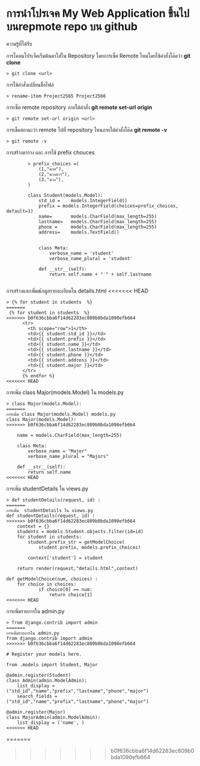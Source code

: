 # การนำโปรเจค My Web Application ขึ้นไปบนrepmote repo บน github



ความรู้ที่ได้รับ

การโคลนโปรเจ็คเริ่มต้นมาใส่ใน Repository โดยการเซ็ต Remote ใหม่โดยใช้คำสั่งโค๊ดว่า **git clone** 
```shell
> git clone <url>
```
การใช้คำสั่งเปลี่ยนชื่อไฟล์
```shell
> rename-item Project2565 Project2566
```
การเซ็ต remote repository ภายใต้คำสั่ง **git remote set-url origin**
```shell
> git remote set-url origin <url>
```
การเช็คสถานะว่า remote ไปที่ repository ไหนภายใต้คำสั่งโค๊ด **git remote -v**
```shell
> git remote -v
```
การสร้างตาราง และ การใช้ prefix chouces
```shell
        > prefix_choices =(
            (1,"นาย"),
            (2,"นางสาว"),
            (3,"นาง"),
        )
        
        class Student(models.Model):
            std_id =    models.IntegerField()
            prefix = models.IntegerField(choices=prefix_choices,    default=1)
            name=       models.CharField(max_length=255)
            lastname=   models.CharField(max_length=255)
            phone =     models.CharField(max_length=255)
            address=    models.TextField()
            
        
            class Meta:
                verbose_name = 'student'
                verbose_name_plural = 'student'
        
            def __str__(self):
                return self.name + " " + self.lastname
        
```
การสร้างและเพิ่มขเ้อมูลรายละเอียดใน details.html
<<<<<<< HEAD
```shell      
> {% for student in students  %}
=======
 {% for student in students  %}
>>>>>>> b0f636cbba6f14d62283ec809b0bda1090efb664
      <tr>
        <th scope="row">1</th>
        <td>{{ student.std_id }}</td>
        <td>{{ student.prefix }}</td>
        <td>{{ student.name }}</td>
        <td>{{ student.lastname }}</td>
        <td>{{ student.phone }}</td>
        <td>{{ student.address }}</td>
        <td>{{ student.major }}</td>       
      </tr>
      {% endfor %}
<<<<<<< HEAD
```
      
การเพิ่ม class Major(models.Model) ใน models.py
```shell 
> class Major(models.Model):
=======
การเพิ่ม class Major(models.Model) models.py
class Major(models.Model):
>>>>>>> b0f636cbba6f14d62283ec809b0bda1090efb664

    name = models.CharField(max_length=255)

    class Meta:
        verbose_name = "Major"
        verbose_name_plural = "Majors"

    def __str__(self):
        return self.name
<<<<<<< HEAD
```
การเพิ่ม  studentDetails ใน views.py
```shell 
> def studentDetails(request, id) :
=======
การเพิ่ม  studentDetails ใน views.py
def studentDetails(request, id) :
>>>>>>> b0f636cbba6f14d62283ec809b0bda1090efb664
    context = {}
    students = models.Student.objects.filter(id=id)
    for student in students:
        student.prefix_str = getModelChoice(
            student.prefix, models.prefix_choices)
        
        context['student'] = student
        
    return render(request,"details.html",context)

def getModelChoice(num, choices) :
    for choice in choices:
            if choice[0] == num:
                return choice[1]
<<<<<<< HEAD
```            
การเพิ่มรายการใน admin.py
```shell 
> from django.contrib import admin
=======
การเพิ่มรายการใน admin.py
from django.contrib import admin
>>>>>>> b0f636cbba6f14d62283ec809b0bda1090efb664

# Register your models here.

from .models import Student, Major

@admin.register(Student)
class Admin(admin.ModelAdmin):
    list_display = ("std_id","name","prefix","lastname","phone","major")
    search_fields = ("std_id","name","prefix","lastname","phone","major")
    
@admin.register(Major)
class MajorAdmin(admin.ModelAdmin):
    list_display = ('name', )
<<<<<<< HEAD
```
=======
>>>>>>> b0f636cbba6f14d62283ec809b0bda1090efb664

